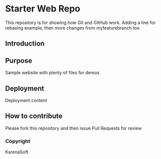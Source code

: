 # Starter Web Repo

This repository is for showing how Git and GitHub work. Adding a line for rebasing example, then more changes from myfeaturebranch too

## Introduction

## Purpose

Sample website with plenty of files for demos

## Deployment

Deployment content

## How to contribute

Please fork this repository and then issue Pull Requests for review

### Copyright

KarenaSoft
